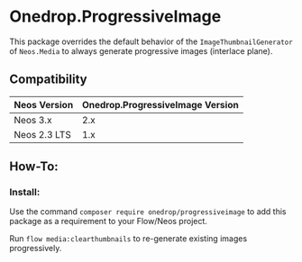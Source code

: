 # Onedrop.ProgressiveImage

This package overrides the default behavior of the `ImageThumbnailGenerator` of `Neos.Media` to 
always generate progressive images (interlace plane).


## Compatibility

| Neos Version     | Onedrop.ProgressiveImage Version  |
|------------------|-----------------------------------|
| Neos 3.x         | 2.x                               |
| Neos 2.3 LTS     | 1.x                               |

## How-To:

### Install: 

Use the command ``composer require onedrop/progressiveimage`` to add this package as a 
requirement to your Flow/Neos project. 

Run ``flow media:clearthumbnails`` to re-generate existing images progressively.
